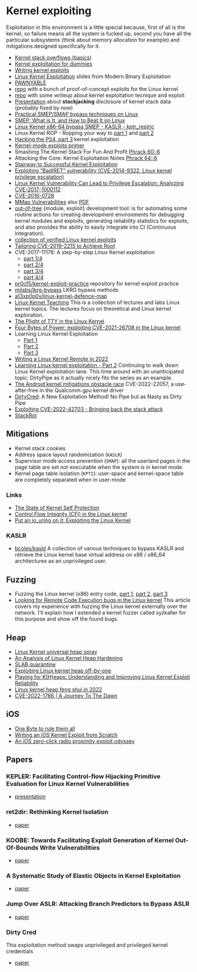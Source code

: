 # Kernel exploiting

Exploitation in this environment is a little special because, first of all is the kernel,
so failure means all the system is fucked up, second you have all the particular
subsystems (think about memory allocation for example) and mitigations designed
specifically for it.


 - [Kernel stack overflows (basics)](https://blog.0x80.org/kernel-stack-overflows-basics/)
 - [Kernel exploitation for dummies](http://uaf.io/exploitation/misc/2016/09/10/Kernel-Exploitation-for-Dummies.html)
 - [Writing kernel exploits](https://tc.gtisc.gatech.edu/bss/2014/r/kernel-exploits.pdf)
 - [Linux Kernel Exploitation](http://repository.root-me.org/Exploitation%20-%20Syst%C3%A8me/Unix/EN%20-%20Linux%20Kernel%20Exploitation%20-%20Patrick%20Biernat.pdf) slides from Modern Binary Exploitation
 - [PAWNYABLE](https://pawnyable.cafe/linux-kernel/)
 - [repo](https://github.com/xairy/kernel-exploits) with a bunch of proof-of-concept exploits for the Linux kernel
 - [repo](https://github.com/xairy/linux-kernel-exploitation) with some writeup about kernel exploitation tecnique and exploit
 - [Presentation](https://jon.oberheide.org/files/summercon11-stackjacking.pdf) about **stackjacking** disclosure of
   kernel stack data (probably fixed by now)
 - [Practical SMEP/SMAP bypass techniques on Linux](https://www.syscan360.org/slides/2016_SG_Vitaly_Nikolenko_Practical_SMEP_Bypass_Techniques.pdf)
 - [SMEP: What is It, and How to Beat It on Linux](http://vulnfactory.org/blog/2011/06/05/smep-what-is-it-and-how-to-beat-it-on-linux/)
 - [Linux Kernel x86-64 bypass SMEP - KASLR - kptr_restric](http://blackbunny.io/linux-kernel-x86-64-bypass-smep-kaslr-kptr_restric/)
 - Linux Kernel ROP - Ropping your way to [part 1](https://www.trustwave.com/Resources/SpiderLabs-Blog/Linux-Kernel-ROP---Ropping-your-way-to---(Part-1)/) and [part 2](https://www.trustwave.com/Resources/SpiderLabs-Blog/Linux-Kernel-ROP---Ropping-your-way-to---(Part-2)/)
 - [Hacking the PS4, part 3](https://cturt.github.io/ps4-3.html) kernel exploitation
 - [Kernel-mode exploits primer](http://old.iseclab.org/projects/vifuzz/docs/exploit.pdf)
 - Smashing The Kernel Stack For Fun And Profit [Phrack 60::6](http://phrack.org/issues/60/6.html)
 - Attacking the Core: Kernel Exploitation Notes [Phrack 64::6](http://phrack.org/issues/64/6.html#article)
 - [Stairway to Successful Kernel Exploitation](http://booksite.elsevier.com/samplechapters/9781597494861/Chapter_3.pdf)
 - [Exploiting “BadIRET” vulnerability (CVE-2014-9322, Linux kernel privilege escalation)](https://blogs.bromium.com/exploiting-badiret-vulnerability-cve-2014-9322-linux-kernel-privilege-escalation/)
 - [Linux Kernel Vulnerability Can Lead to Privilege Escalation: Analyzing CVE-2017-1000112](https://securingtomorrow.mcafee.com/mcafee-labs/linux-kernel-vulnerability-can-lead-to-privilege-escalation-analyzing-cve-2017-1000112/)
 - [CVE-2016-0728](https://perception-point.io/2016/01/14/analysis-and-exploitation-of-a-linux-kernel-vulnerability-cve-2016-0728/)
 - [MMap Vulnerabilities](https://research.checkpoint.com/mmap-vulnerabilities-linux-kernel/) also [PDF](https://labs.mwrinfosecurity.com/assets/BlogFiles/mwri-mmap-exploitation-whitepaper-2017-09-18.pdf)
 - [out-of-tree](https://out-of-tree.io/) {module, exploit} development tool: is for automating some routine actions for creating development environments for debugging kernel modules and exploits, generating reliability statistics for exploits, and also provides the ability to easily integrate into CI (Continuous Integration).
 - [collection of verified Linux kernel exploits](https://github.com/jollheef/lpe)
 - [Tailoring CVE-2019-2215 to Achieve Root](https://hernan.de/blog/2019/10/15/tailoring-cve-2019-2215-to-achieve-root/)
 - CVE-2017-11176:  A step-by-step Linux Kernel exploitation
    - [part 1/4](https://blog.lexfo.fr/cve-2017-11176-linux-kernel-exploitation-part1.html)
    - [part 2/4](https://blog.lexfo.fr/cve-2017-11176-linux-kernel-exploitation-part2.html)
    - [part 3/4](https://blog.lexfo.fr/cve-2017-11176-linux-kernel-exploitation-part3.html)
    - [part 4/4](https://blog.lexfo.fr/cve-2017-11176-linux-kernel-exploitation-part4.html)
 - [pr0cf5/kernel-exploit-practice](https://github.com/pr0cf5/kernel-exploit-practice) repository for kernel exploit practice
 - [milabs/lkrg-bypass](https://github.com/milabs/lkrg-bypass) LKRG bypass methods
 - [a13xp0p0v/linux-kernel-defence-map](https://github.com/a13xp0p0v/linux-kernel-defence-map)
 - [Linux Kernel Teaching](https://linux-kernel-labs.github.io/refs/heads/master/index.html) This is a collection of lectures and labs Linux kernel topics. The lectures focus on theoretical and Linux kernel exploration.
 - [The Plight of TTY in the Linux Kernel](https://pr0cf5.github.io/ctf/2020/03/09/the-plight-of-tty-in-the-linux-kernel.html)
 - [Four Bytes of Power: exploiting CVE-2021-26708 in the Linux kernel](https://a13xp0p0v.github.io/2021/02/09/CVE-2021-26708.html)
 - Learning Linux Kernel Exploitation
    - [Part 1](https://lkmidas.github.io/posts/20210123-linux-kernel-pwn-part-1/)
    - [Part 2](https://lkmidas.github.io/posts/20210128-linux-kernel-pwn-part-2/)
    - [Part 3](https://lkmidas.github.io/posts/20210205-linux-kernel-pwn-part-3/)
 - [Writing a Linux Kernel Remote in 2022](https://blog.immunityinc.com/p/writing-a-linux-kernel-remote-in-2022/)
 - [Learning Linux kernel exploitation - Part 2](https://0x434b.dev/learning-linux-kernel-exploitation-part-2-cve-2022-0847/) Continuing to walk down Linux Kernel exploitation lane. This time around with an unanticipated topic: DirtyPipe as it actually nicely fits the series as an example.
 - [The Android kernel mitigations obstacle race](https://github.blog/2022-06-16-the-android-kernel-mitigations-obstacle-race/) CVE-2022-22057, a use-after-free in the Qualcomm gpu kernel driver
 - [DirtyCred](https://i.blackhat.com/USA-22/Thursday/US-22-Lin-Cautious-A-New-Exploitation-Method.pdf): A New Exploitation Method! No Pipe but as Nasty as Dirty Pipe
 - [Exploiting CVE-2022-42703 - Bringing back the stack attack](https://googleprojectzero.blogspot.com/2022/12/exploiting-CVE-2022-42703-bringing-back-the-stack-attack.html)
 - [StackRot](https://github.com/lrh2000/StackRot)

## Mitigations

 - Kernel stack cookies
 - Address space layout randomization (``KASLR``)
 - Supervisor mode access prevention (``SMAP``): all the userland pages in the
   page table are set not executable when the system is in kernel mode
 - Kernel page table isolation (``KPTI``): user-space and kernel-space table are
   completely separated when in user-mode

### Links

 - [The State of Kernel Self Protection](https://outflux.net/slides/2018/lca/kspp.pdf)
 - [Control Flow Integrity (CFI) in the Linux kernel](https://outflux.net/slides/2020/lca/cfi.pdf)
 - [Put an io_uring on it: Exploiting the Linux Kernel](https://www.graplsecurity.com/post/iou-ring-exploiting-the-linux-kernel)

### KASLR

 - [bcoles/kasld](https://github.com/bcoles/kasld) A collection of various techniques to bypass KASLR and retrieve the Linux kernel base virtual address on x86 / x86_64 architectures as an unprivileged user.


## Fuzzing

 - Fuzzing the Linux kernel (x86) entry code, [part 1](https://blogs.oracle.com/linux/fuzzing-the-linux-kernel-x86-entry-code%2c-part-1-of-3), [part 2](https://blogs.oracle.com/linux/fuzzing-the-linux-kernel-x86-entry-code%2c-part-2-of-3), [part 3](https://blogs.oracle.com/linux/fuzzing-the-linux-kernel-x86-entry-code%2c-part-3-of-3)
 - [Looking for Remote Code Execution bugs in the Linux kernel](https://xairy.io/articles/syzkaller-external-network) This article covers my experience with fuzzing the Linux kernel externally over the network. I’ll explain how I extended a kernel fuzzer called syzkaller for this purpose and show off the found bugs.

## Heap

 - [Linux Kernel universal heap spray](https://duasynt.com/blog/linux-kernel-heap-spray)
 - [An Analysis of Linux Kernel Heap Hardening](https://blog.infosectcbr.com.au/2020/04/an-analysis-of-linux-kernel-heap.html)
 - [SLAB quarantine](https://a13xp0p0v.github.io/2020/11/30/slab-quarantine.html)
 - [Exploiting Linux kernel heap off-by-one](https://duasynt.com/blog/cve-2016-6187-heap-off-by-one-exploit)
 - [Playing for K(H)eaps: Understanding and Improving Linux Kernel Exploit Reliability](https://www.usenix.org/system/files/sec22fall_zeng.pdf)
 - [Linux kernel heap feng shui in 2022](https://duasynt.com/blog/linux-kernel-heap-feng-shui-2022)
 - [CVE-2022-1786 | A Journey To The Dawn](https://blog.kylebot.net/2022/10/16/CVE-2022-1786/)

## iOS

 - [One Byte to rule them all](https://googleprojectzero.blogspot.com/2020/07/one-byte-to-rule-them-all.html)
 - [Writing an iOS Kernel Exploit from Scratch](https://secfault-security.com/blog/chain3.html)
 - [An iOS zero-click radio proximity exploit odyssey](https://googleprojectzero.blogspot.com/2020/12/an-ios-zero-click-radio-proximity.html)

## Papers

### KEPLER: Facilitating Control-flow Hijacking Primitive Evaluation for Linux Kernel Vulnerabilities

 - [presentation](https://www.usenix.org/conference/usenixsecurity19/presentation/wu-wei)

### ret2dir: Rethinking Kernel Isolation

 - [paper](https://www.usenix.org/system/files/conference/usenixsecurity14/sec14-paper-kemerlis.pdf)

### KOOBE: Towards Facilitating Exploit Generation of Kernel Out-Of-Bounds Write Vulnerabilities

 - [paper](https://www.usenix.org/system/files/sec20summer_chen-weiteng_prepub.pdf)

### A Systematic Study of Elastic Objects in Kernel Exploitation

 - [paper](https://dl.acm.org/doi/pdf/10.1145/3372297.3423353)

### Jump Over ASLR: Attacking Branch Predictors to Bypass ASLR

 - [paper](https://www.cs.ucr.edu/~nael/pubs/micro16.pdf)

### Dirty Cred

This exploitation method swaps unprivileged and privileged kernel credentials

 - [paper](https://zplin.me/papers/DirtyCred.pdf)
